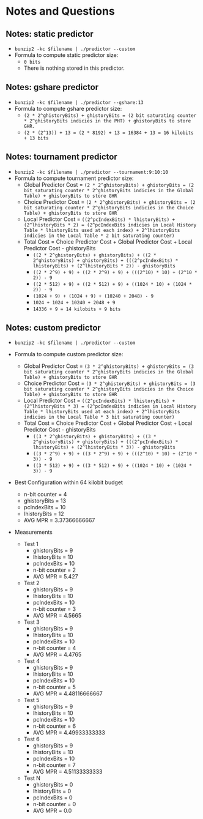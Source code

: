# Notes and Questions

## Notes: static predictor

* `bunzip2 -kc $filename | ./predictor --custom`
* Formula to compute static predictor size:
  * `0 bits`
  * There is nothing stored in this predictor.

## Notes: gshare predictor

* `bunzip2 -kc $filename | ./predictor --gshare:13`
* Formula to compute gshare predictor size:
  * `(2 * 2^ghistoryBits) + ghistoryBits = (2 bit saturating counter * 2^ghistoryBits indicies in the PHT) + ghistoryBits to store GHR.`
  * `(2 * (2^13)) + 13 = (2 * 8192) + 13 = 16384 + 13 = 16 kilobits + 13 bits`

## Notes: tournament predictor

* `bunzip2 -kc $filename | ./predictor --tournament:9:10:10`
* Formula to compute tournament predictor size:
  * Global Predictor Cost = `(2 * 2^ghistoryBits) + ghistoryBits = (2 bit saturating counter * 2^ghistoryBits indicies in the Global Table) + ghistoryBits to store GHR`
  * Choice Predictor Cost = `(2 * 2^ghistoryBits) + ghistoryBits = (2 bit saturating counter * 2^ghistoryBits indicies in the Choice Table) + ghistoryBits to store GHR`
  * Local Predictor Cost = `((2^pcIndexBits) * lhistoryBits) + (2^lhistoryBits * 2) = (2^pcIndexBits indicies in Local History Table * lhistoryBits used at each index) + 2^lhistoryBits indicies in the Local Table * 2 bit saturating counter)`
  * Total Cost = Choice Predictor Cost + Global Predictor Cost + Local Predictor Cost - ghistoryBits
    * `((2 * 2^ghistoryBits) + ghistoryBits) + ((2 * 2^ghistoryBits) + ghistoryBits) + (((2^pcIndexBits) * lhistoryBits) + (2^lhistoryBits * 2)) - ghistoryBits`
    * `((2 * 2^9) + 9) + ((2 * 2^9) + 9) + (((2^10) * 10) + (2^10 * 2)) - 9`
    * `((2 * 512) + 9) + ((2 * 512) + 9) + ((1024 * 10) + (1024 * 2)) - 9`
    * `(1024 + 9) + (1024 + 9) + (10240 + 2048) - 9`
    * `1024 + 1024 + 10240 + 2048 + 9`
    * `14336 + 9 = 14 kilobits + 9 bits`

## Notes: custom predictor

* `bunzip2 -kc $filename | ./predictor --custom`
* Formula to compute custom predictor size:
  * Global Predictor Cost = `(3 * 2^ghistoryBits) + ghistoryBits = (3 bit saturating counter * 2^ghistoryBits indicies in the Global Table) + ghistoryBits to store GHR`
  * Choice Predictor Cost = `(3 * 2^ghistoryBits) + ghistoryBits = (3 bit saturating counter * 2^ghistoryBits indicies in the Choice Table) + ghistoryBits to store GHR`
  * Local Predictor Cost = `((2^pcIndexBits) * lhistoryBits) + (2^lhistoryBits * 3) = (2^pcIndexBits indicies in Local History Table * lhistoryBits used at each index) + 2^lhistoryBits indicies in the Local Table * 3 bit saturating counter)`
  * Total Cost = Choice Predictor Cost + Global Predictor Cost + Local Predictor Cost - ghistoryBits
    * `((3 * 2^ghistoryBits) + ghistoryBits) + ((3 * 2^ghistoryBits) + ghistoryBits) + (((2^pcIndexBits) * lhistoryBits) + (2^lhistoryBits * 3)) - ghistoryBits`
    * `((3 * 2^9) + 9) + ((3 * 2^9) + 9) + (((2^10) * 10) + (2^10 * 3)) - 9`
    * `((3 * 512) + 9) + ((3 * 512) + 9) + ((1024 * 10) + (1024 * 3)) - 9`

* Best Configuration within 64 kilobit budget
  * n-bit counter = 4
  * ghistoryBits = 13
  * pcIndexBits = 10
  * lhistoryBits = 12
  * AVG MPR = 3.37366666667
* Measurements
  * Test 1
    * ghistoryBits = 9
    * lhistoryBits = 10
    * pcIndexBits = 10
    * n-bit counter = 2
    * AVG MPR = 5.427
  * Test 2
    * ghistoryBits = 9
    * lhistoryBits = 10
    * pcIndexBits = 10
    * n-bit counter = 3
    * AVG MPR = 4.5665
  * Test 3
    * ghistoryBits = 9
    * lhistoryBits = 10
    * pcIndexBits = 10
    * n-bit counter = 4
    * AVG MPR = 4.4765
  * Test 4
    * ghistoryBits = 9
    * lhistoryBits = 10
    * pcIndexBits = 10
    * n-bit counter = 5
    * AVG MPR = 4.48116666667
  * Test 5
    * ghistoryBits = 9
    * lhistoryBits = 10
    * pcIndexBits = 10
    * n-bit counter = 6
    * AVG MPR = 4.49933333333
  * Test 6
    * ghistoryBits = 9
    * lhistoryBits = 10
    * pcIndexBits = 10
    * n-bit counter = 7
    * AVG MPR = 4.51133333333
  * Test N
    * ghistoryBits = 0
    * lhistoryBits = 0
    * pcIndexBits = 0
    * n-bit counter = 0
    * AVG MPR = 0.0
